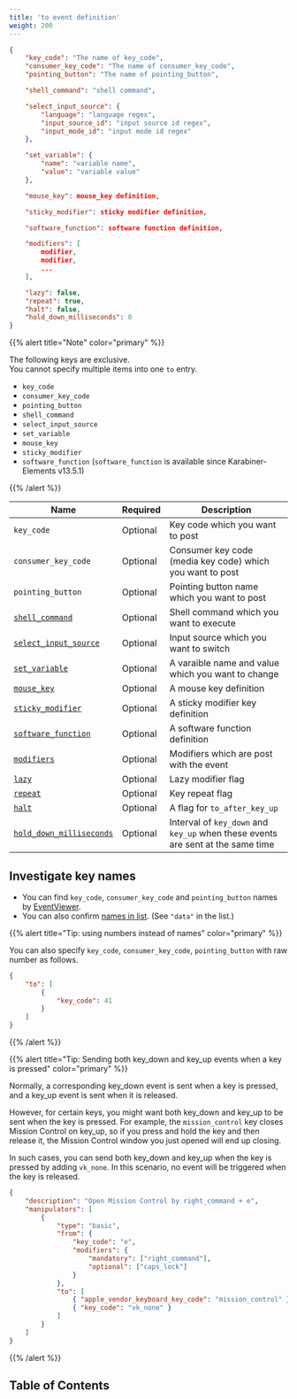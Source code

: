 ```yaml
---
title: 'to event definition'
weight: 200
---
```


```json
{
    "key_code": "The name of key_code",
    "consumer_key_code": "The name of consumer_key_code",
    "pointing_button": "The name of pointing_button",

    "shell_command": "shell command",

    "select_input_source": {
        "language": "language regex",
        "input_source_id": "input source id regex",
        "input_mode_id": "input mode id regex"
    },

    "set_variable": {
        "name": "variable name",
        "value": "variable value"
    },

    "mouse_key": mouse_key definition,

    "sticky_modifier": sticky modifier definition,

    "software_function": software function definition,

    "modifiers": [
        modifier,
        modifier,
        ...
    ],

    "lazy": false,
    "repeat": true,
    "halt": false,
    "hold_down_milliseconds": 0
}
```

{{% alert title="Note" color="primary" %}}

The following keys are exclusive.<br/>
You cannot specify multiple items into one `to` entry.

-   `key_code`
-   `consumer_key_code`
-   `pointing_button`
-   `shell_command`
-   `select_input_source`
-   `set_variable`
-   `mouse_key`
-   `sticky_modifier`
-   `software_function` (`software_function` is available since Karabiner-Elements v13.5.1)

{{% /alert %}}

| Name                                                | Required | Description                                                                     |
| --------------------------------------------------- | -------- | ------------------------------------------------------------------------------- |
| `key_code`                                          | Optional | Key code which you want to post                                                 |
| `consumer_key_code`                                 | Optional | Consumer key code (media key code) which you want to post                       |
| `pointing_button`                                   | Optional | Pointing button name which you want to post                                     |
| [`shell_command`](shell-command/)                   | Optional | Shell command which you want to execute                                         |
| [`select_input_source`](select-input-source/)       | Optional | Input source which you want to switch                                           |
| [`set_variable`](set-variable/)                     | Optional | A varaible name and value which you want to change                              |
| [`mouse_key`](mouse-key/)                           | Optional | A mouse key definition                                                          |
| [`sticky_modifier`](sticky_modifier/)               | Optional | A sticky modifier key definition                                                |
| [`software_function`](software_function/)           | Optional | A software function definition                                                  |
| [`modifiers`](modifiers/)                           | Optional | Modifiers which are post with the event                                         |
| [`lazy`](lazy/)                                     | Optional | Lazy modifier flag                                                              |
| [`repeat`](repeat/)                                 | Optional | Key repeat flag                                                                 |
| [`halt`](halt/)                                     | Optional | A flag for `to_after_key_up`                                                    |
| [`hold_down_milliseconds`](hold-down-milliseconds/) | Optional | Interval of `key_down` and `key_up` when these events are sent at the same time |

## Investigate key names

-   You can find `key_code`, `consumer_key_code` and `pointing_button` names by [EventViewer](../../../manual/operation/eventviewer/).
-   You can also confirm [names in list](https://github.com/pqrs-org/Karabiner-Elements/blob/main/src/apps/SettingsWindow/Resources/simple_modifications.json).
    (See `"data"` in the list.)

{{% alert title="Tip: using numbers instead of names" color="primary" %}}

You can also specify `key_code`, `consumer_key_code`, `pointing_button` with raw number as follows.<br />

```json
{
    "to": [
        {
            "key_code": 41
        }
    ]
}
```

{{% /alert %}}

{{% alert title="Tip: Sending both key_down and key_up events when a key is pressed" color="primary" %}}

Normally, a corresponding key_down event is sent when a key is pressed, and a key_up event is sent when it is released.

However, for certain keys, you might want both key_down and key_up to be sent when the key is pressed.
For example, the `mission_control` key closes Mission Control on key_up, so if you press and hold the key and then release it, the Mission Control window you just opened will end up closing.

In such cases, you can send both key_down and key_up when the key is pressed by adding `vk_none`.
In this scenario, no event will be triggered when the key is released.

```json
{
    "description": "Open Mission Control by right_command + e",
    "manipulators": [
        {
            "type": "basic",
            "from": {
                "key_code": "e",
                "modifiers": {
                    "mandatory": ["right_command"],
                    "optional": ["caps_lock"]
                }
            },
            "to": [
                { "apple_vendor_keyboard_key_code": "mission_control" },
                { "key_code": "vk_none" }
            ]
        }
    ]
}
```

{{% /alert %}}

## Table of Contents
